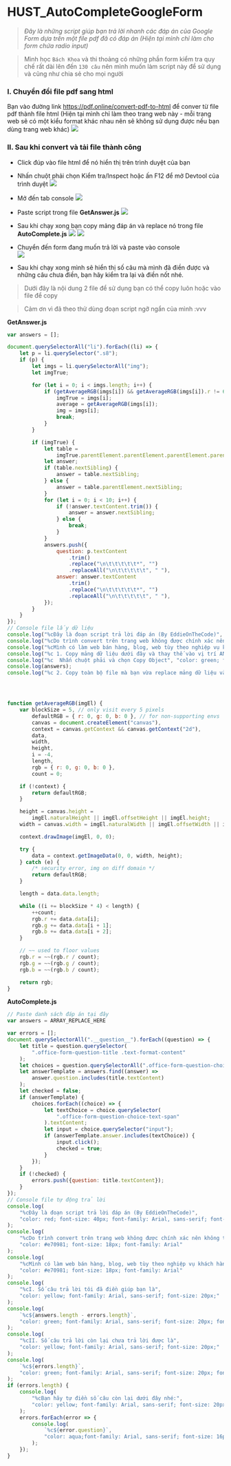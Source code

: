 # HUST_AutoCompleteGoogleForm
>*Đây là những script giúp bạn trả lời nhanh các đáp án của Google Form dựa trên một file pdf đã có đáp án (Hiện tại mình chỉ làm cho form chứa radio input)*  

>Mình học `Bách Khoa` và thi thoảng có những phần form kiểm tra quy chế rất dài lên đến `130 câu` nên mình muốn làm script này để sử dụng và cũng như chia sẻ cho mọi người  
### **I. Chuyển đổi file pdf sang html**  
Bạn vào đường link https://pdf.online/convert-pdf-to-html để conver từ file pdf thành file html (Hiện tại mình chỉ làm theo trang web này - mỗi trang web sẽ có một kiểu format khác nhau nên sẽ không sử dụng được nếu bạn dùng trang web khác)
![](https://ik.imagekit.io/uvn3cxjawn6/default/pdf2html_SBftzH3SC.png?ik-sdk-version=javascript-1.4.3&updatedAt=1656755204655)

### **II. Sau khi convert và tải file thành công**    
- Click đúp vào file html để nó hiển thị trên trình duyệt của bạn  
- Nhấn chuột phải chọn Kiểm tra/Inspect hoặc ấn F12 để mở Devtool của trình duyệt 
![](https://ik.imagekit.io/uvn3cxjawn6/default/inspect_810dBSYoH.png?ik-sdk-version=javascript-1.4.3&updatedAt=16567554652177)        

- Mở đến tab console
![](https://ik.imagekit.io/uvn3cxjawn6/default/devtool_N5N1pcl0F.png?ik-sdk-version=javascript-1.4.3&updatedAt=1656755854042)

- Paste script trong file **GetAnswer.js**
![](https://ik.imagekit.io/uvn3cxjawn6/default/runscript1_qSTiGTKK9.png?ik-sdk-version=javascript-1.4.3&updatedAt=1656755855239)

- Sau khi chạy xong bạn copy mảng đáp án và replace nó trong file **AutoComplete.js**
![](https://ik.imagekit.io/uvn3cxjawn6/default/copyobject_hQqp2cvV1.png?ik-sdk-version=javascript-1.4.3&updatedAt=1656755854275)
![](https://ik.imagekit.io/uvn3cxjawn6/default/replacearr_ilk4uJsvc.png?ik-sdk-version=javascript-1.4.3&updatedAt=1656756708032)

- Chuyển đến form đang muốn trả lời và paste vào console  
![](https://ik.imagekit.io/uvn3cxjawn6/default/runscript2_VzAot8MP6.png?ik-sdk-version=javascript-1.4.3&updatedAt=1656755855592)
- Sau khi chạy xong mình sẽ hiển thị số câu mà mình đã điền được và những câu chưa điền, bạn hãy kiểm tra lại và điền nốt nhé.

>Dưới đây là nội dung 2 file để sử dụng bạn có thể copy luôn hoặc vào file để copy

>Cảm ơn vì đã theo thử dùng đoạn script ngỡ ngẩn của mình :vvv

**GetAnswer.js**
```js
var answers = [];

document.querySelectorAll("li").forEach((li) => {
	let p = li.querySelector(".s8");
	if (p) {
		let imgs = li.querySelectorAll("img");
		let imgTrue;

		for (let i = 0; i < imgs.length; i++) {
			if (getAverageRGB(imgs[i]) && getAverageRGB(imgs[i]).r != 68) {
				imgTrue = imgs[i];
				average = getAverageRGB(imgs[i]);
				img = imgs[i];
				break;
			}
		}

		if (imgTrue) {
			let table =
				imgTrue.parentElement.parentElement.parentElement.parentElement;
			let answer;
			if (table.nextSibling) {
				answer = table.nextSibling;
			} else {
				answer = table.parentElement.nextSibling;
			}
			for (let i = 0; i < 10; i++) {
				if (!answer.textContent.trim()) {
					answer = answer.nextSibling;
				} else {
					break;
				}
			}
			answers.push({
				question: p.textContent
					.trim()
					.replace("\n\t\t\t\t\t*", "")
					.replaceAll("\n\t\t\t\t\t", " "),
				answer: answer.textContent
					.trim()
					.replace("\n\t\t\t\t\t*", "")
					.replaceAll("\n\t\t\t\t\t", " "),
			});
		}
	}
});
// Console file lấy dữ liệu
console.log("%cĐây là đoạn script trả lời đáp án (By EddieOnTheCode)", "color: red; font-size: 40px; font-family: Arial, sans-serif; font-weight: bold");
console.log("%cDo trình convert trên trang web không được chính xác nên không thể copy toàn bộ đáp án mong bạn thông cảm", "color: #e70981; font-size: 18px; font-family: Arial");
console.log("%cMình có làm web bán hàng, blog, web tùy theo nghiệp vụ khách hàng và nhận hỗ trợ hoặc làm những đồ án đơn giản. Nếu bạn cần thì liên hệ với mình qua facebook https://www.facebook.com/dung.nguyentien.eddie/", "color: #e70981; font-size: 18px; font-family: Arial")
console.log("%c 1. Copy mảng dữ liệu dưới đây và thay thế vào vị trí ANSWER_ARRAY_HERE trong file AutoComplete.js", "color: yellow; font-family: Arial, sans-serif; font-size: 20px;");
console.log("%c  Nhấn chuột phải và chọn Copy Object", "color: green; font-family: Arial, sans-serif; font-size: 20px;");
console.log(answers);
console.log("%c 2. Copy toàn bộ file mà bạn vừa replace mảng dữ liệu và paste vào tab console của form mà bạn đang muốn trả lời", "color: yellow; font-family: Arial, sans-serif; font-size: 20px;");




function getAverageRGB(imgEl) {
	var blockSize = 5, // only visit every 5 pixels
		defaultRGB = { r: 0, g: 0, b: 0 }, // for non-supporting envs
		canvas = document.createElement("canvas"),
		context = canvas.getContext && canvas.getContext("2d"),
		data,
		width,
		height,
		i = -4,
		length,
		rgb = { r: 0, g: 0, b: 0 },
		count = 0;

	if (!context) {
		return defaultRGB;
	}

	height = canvas.height =
		imgEl.naturalHeight || imgEl.offsetHeight || imgEl.height;
	width = canvas.width = imgEl.naturalWidth || imgEl.offsetWidth || imgEl.width;

	context.drawImage(imgEl, 0, 0);

	try {
		data = context.getImageData(0, 0, width, height);
	} catch (e) {
		/* security error, img on diff domain */
		return defaultRGB;
	}

	length = data.data.length;

	while ((i += blockSize * 4) < length) {
		++count;
		rgb.r += data.data[i];
		rgb.g += data.data[i + 1];
		rgb.b += data.data[i + 2];
	}

	// ~~ used to floor values
	rgb.r = ~~(rgb.r / count);
	rgb.g = ~~(rgb.g / count);
	rgb.b = ~~(rgb.b / count);

	return rgb;
}
```


**AutoComplete.js**
```js
// Paste danh sách đáp án tại đây 
var answers = ARRAY_REPLACE_HERE

var errors = [];
document.querySelectorAll(".__question__").forEach((question) => {
	let title = question.querySelector(
		".office-form-question-title .text-format-content"
	);
	let choices = question.querySelectorAll(".office-form-question-choice");
	let answerTemplate = answers.find((answer) =>
		answer.question.includes(title.textContent)
	);
	let checked = false;
	if (answerTemplate) {
		choices.forEach((choice) => {
			let textChoice = choice.querySelector(
				".office-form-question-choice-text-span"
			).textContent;
			let input = choice.querySelector("input");
			if (answerTemplate.answer.includes(textChoice)) {
				input.click();
				checked = true;
			}
		});
	}
	if (!checked) {
		errors.push({question: title.textContent});
	}
});
// Console file tự động trả lời
console.log(
	"%cĐây là đoạn script trả lời đáp án (By EddieOnTheCode)",
	"color: red; font-size: 40px; font-family: Arial, sans-serif; font-weight: bold"
);
console.log(
	"%cDo trình convert trên trang web không được chính xác nên không thể copy toàn bộ đáp án mong bạn thông cảm",
	"color: #e70981; font-size: 18px; font-family: Arial"
);
console.log(
	"%cMình có làm web bán hàng, blog, web tùy theo nghiệp vụ khách hàng và nhận hỗ trợ hoặc làm những đồ án đơn giản. Nếu bạn cần thì liên hệ với mình qua facebook https://www.facebook.com/dung.nguyentien.eddie/",
	"color: #e70981; font-size: 18px; font-family: Arial"
);
console.log(
	"%cI. Số câu trả lời tôi đã điền giúp bạn là",
	"color: yellow; font-family: Arial, sans-serif; font-size: 20px;"
);
console.log(
	`%c${answers.length - errors.length}`,
	"color: green; font-family: Arial, sans-serif; font-size: 20px; font-weight: bold"
);
console.log(
	"%cII. Số câu trả lời còn lại chưa trả lời được là",
	"color: yellow; font-family: Arial, sans-serif; font-size: 20px;"
);
console.log(
	`%c${errors.length}`,
	"color: green; font-family: Arial, sans-serif; font-size: 20px; font-weight: bold"
);
if (errors.length) {
	console.log(
		"%cBạn hãy tự điền số câu còn lại dưới đây nhé:",
		"color: yellow; font-family: Arial, sans-serif; font-size: 20px;"
	);
	errors.forEach(error => {
		console.log(
			`%c${error.question}`,
			"color: aqua;font-family: Arial, sans-serif; font-size: 16px"
		);
	});
}
```

 

 
